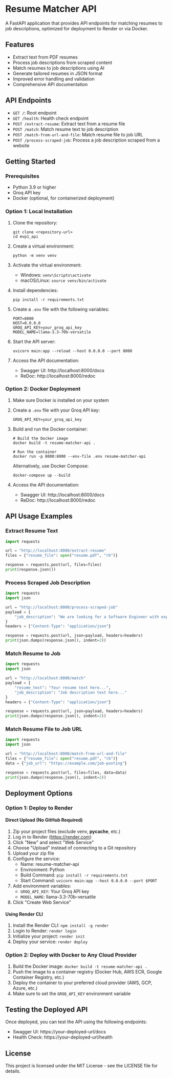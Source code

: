 # Resume Matcher API

A FastAPI application that provides API endpoints for matching resumes to job descriptions, optimized for deployment to Render or via Docker.

## Features

- Extract text from PDF resumes
- Process job descriptions from scraped content
- Match resumes to job descriptions using AI
- Generate tailored resumes in JSON format
- Improved error handling and validation
- Comprehensive API documentation

## API Endpoints

- `GET /`: Root endpoint
- `GET /health`: Health check endpoint
- `POST /extract-resume`: Extract text from a resume file
- `POST /match`: Match resume text to job description
- `POST /match-from-url-and-file`: Match resume file to job URL
- `POST /process-scraped-job`: Process a job description scraped from a website

## Getting Started

### Prerequisites

- Python 3.9 or higher
- Groq API key
- Docker (optional, for containerized deployment)

### Option 1: Local Installation

1. Clone the repository:
   ```
   git clone <repository-url>
   cd mvp1_api
   ```

2. Create a virtual environment:
   ```
   python -m venv venv
   ```

3. Activate the virtual environment:
   - Windows: `venv\Scripts\activate`
   - macOS/Linux: `source venv/bin/activate`

4. Install dependencies:
   ```
   pip install -r requirements.txt
   ```

5. Create a `.env` file with the following variables:
   ```
   PORT=8000
   HOST=0.0.0.0
   GROQ_API_KEY=your_groq_api_key
   MODEL_NAME=llama-3.3-70b-versatile
   ```

6. Start the API server:
   ```
   uvicorn main:app --reload --host 0.0.0.0 --port 8000
   ```

7. Access the API documentation:
   - Swagger UI: http://localhost:8000/docs
   - ReDoc: http://localhost:8000/redoc

### Option 2: Docker Deployment

1. Make sure Docker is installed on your system

2. Create a `.env` file with your Groq API key:
   ```
   GROQ_API_KEY=your_groq_api_key
   ```

3. Build and run the Docker container:
   ```
   # Build the Docker image
   docker build -t resume-matcher-api .

   # Run the container
   docker run -p 8000:8000 --env-file .env resume-matcher-api
   ```

   Alternatively, use Docker Compose:
   ```
   docker-compose up --build
   ```

4. Access the API documentation:
   - Swagger UI: http://localhost:8000/docs
   - ReDoc: http://localhost:8000/redoc

## API Usage Examples

### Extract Resume Text

```python
import requests

url = "http://localhost:8000/extract-resume"
files = {"resume_file": open("resume.pdf", "rb")}

response = requests.post(url, files=files)
print(response.json())
```

### Process Scraped Job Description

```python
import requests
import json

url = "http://localhost:8000/process-scraped-job"
payload = {
    "job_description": "We are looking for a Software Engineer with experience in Python..."
}
headers = {"Content-Type": "application/json"}

response = requests.post(url, json=payload, headers=headers)
print(json.dumps(response.json(), indent=2))
```

### Match Resume to Job

```python
import requests
import json

url = "http://localhost:8000/match"
payload = {
    "resume_text": "Your resume text here...",
    "job_description": "Job description text here..."
}
headers = {"Content-Type": "application/json"}

response = requests.post(url, json=payload, headers=headers)
print(json.dumps(response.json(), indent=2))
```

### Match Resume File to Job URL

```python
import requests
import json

url = "http://localhost:8000/match-from-url-and-file"
files = {"resume_file": open("resume.pdf", "rb")}
data = {"job_url": "https://example.com/job-posting"}

response = requests.post(url, files=files, data=data)
print(json.dumps(response.json(), indent=2))
```

## Deployment Options

### Option 1: Deploy to Render

#### Direct Upload (No GitHub Required)

1. Zip your project files (exclude venv, __pycache__, etc.)
2. Log in to Render (https://render.com)
3. Click "New" and select "Web Service"
4. Choose "Upload" instead of connecting to a Git repository
5. Upload your zip file
6. Configure the service:
   - Name: resume-matcher-api
   - Environment: Python
   - Build Command: `pip install -r requirements.txt`
   - Start Command: `uvicorn main:app --host 0.0.0.0 --port $PORT`
7. Add environment variables:
   - `GROQ_API_KEY`: Your Groq API key
   - `MODEL_NAME`: llama-3.3-70b-versatile
8. Click "Create Web Service"

#### Using Render CLI

1. Install the Render CLI: `npm install -g render`
2. Login to Render: `render login`
3. Initialize your project: `render init`
4. Deploy your service: `render deploy`

### Option 2: Deploy with Docker to Any Cloud Provider

1. Build the Docker image: `docker build -t resume-matcher-api .`
2. Push the image to a container registry (Docker Hub, AWS ECR, Google Container Registry, etc.)
3. Deploy the container to your preferred cloud provider (AWS, GCP, Azure, etc.)
4. Make sure to set the `GROQ_API_KEY` environment variable

## Testing the Deployed API

Once deployed, you can test the API using the following endpoints:

- Swagger UI: https://your-deployed-url/docs
- Health Check: https://your-deployed-url/health

## License

This project is licensed under the MIT License - see the LICENSE file for details.
